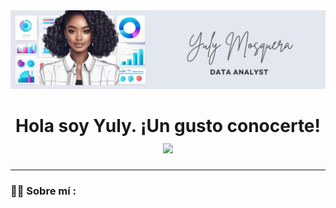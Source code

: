 
<div id="header" align="center">
  <img decoding="async" src="https://github.com/Mosquera24/Mosquera24/blob/main/Banner%20Para%20Linkedin.png" width="800"/>
</div>

<div id="header" align="center">
  <h1>
    Hola soy Yuly. ¡Un gusto conocerte!
    <img decoding="async" src="https://media.giphy.com/media/hvRJCLFzcasrR4ia7z/giphy.gif" width="30px"/>
</h1>
  </div>

  ---
 <div id="header" align="left">

### :woman_technologist: Sobre mí :
<!--
**Mosquera24/Mosquera24** is a ✨ _special_ ✨ repository because its `README.md` (this file) appears on your GitHub profile.

Here are some ideas to get you started:

- 🔭 I’m currently working on ...
- 🌱 I’m currently learning ...
- 👯 I’m looking to collaborate on ...
- 🤔 I’m looking for help with ...
- 💬 Ask me about ...
- 📫 How to reach me: ...
- 😄 Pronouns: ...
- ⚡ Fun fact: ...
-->
